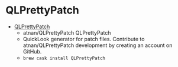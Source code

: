 # QLPrettyPatch
- [QLPrettyPatch](https://github.com/atnan/QLPrettyPatch)
  -  atnan/QLPrettyPatch QLPrettyPatch
  - QuickLook generator for patch files. Contribute to atnan/QLPrettyPatch development by creating an account on GitHub.
  - `brew cask install QLPrettyPatch`
